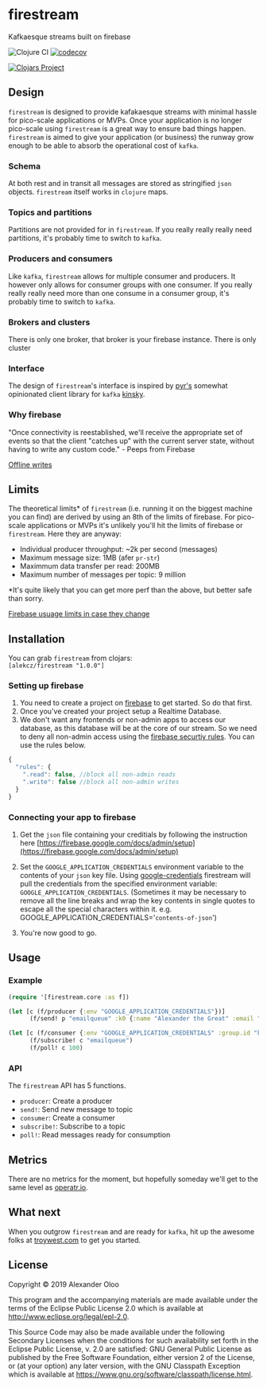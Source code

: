 # firestream

Kafkaesque streams built on firebase

![Clojure CI](https://github.com/alekcz/firestream/workflows/Clojure%20CI/badge.svg) [![codecov](https://codecov.io/gh/alekcz/firestream/branch/master/graph/badge.svg)](https://codecov.io/gh/alekcz/firestream) 

[![Clojars Project](https://img.shields.io/clojars/v/alekcz/firestream.svg)](https://clojars.org/alekcz/firestream)


## Design 
`firestream` is designed to provide kafakaesque streams with minimal hassle for pico-scale applications or MVPs. Once your application is no longer pico-scale using `firestream` is a great way to ensure bad things happen. `firestream` is aimed to give your application (or business) the runway grow enough to be able to absorb the operational cost of `kafka`. 

### Schema 
At both rest and in transit all messages are stored as stringified `json` objects. `firestream` itself works in `clojure` maps. 

### Topics and partitions
Partitions are not provided for in `firestream`. If you really really really need partitions, it's probably time to switch to `kafka`.

### Producers and consumers
Like `kafka`, `firestream` allows for multiple consumer and producers. It however only allows for consumer groups with one consumer. If you really really really need more than one consume in a consumer group, it's probably time to switch to `kafka`.

### Brokers and clusters
There is only one broker, that broker is your firebase instance. There is only cluster

### Interface
The design of `firestream`'s interface is inspired by [pyr's](https://github.com/pyr) somewhat opinionated client library for `kafka` [kinsky](https://github.com/pyr/kinsky).

### Why firebase

"Once connectivity is reestablished, we'll receive the appropriate set of events so that the client "catches up" with the current server state, without having to write any custom code." - Peeps from Firebase

[Offline writes](https://firebase.google.com/docs/database/admin/save-data#section-writes-offline)


## Limits
The theoretical limits* of `firestream` (i.e. running it on the biggest machine you can find) are derived by using an 8th of the limits of firebase. For pico-scale applications or MVPs it's unlikely you'll hit the limits of firebase or `firestream`. Here they are anyway:

- Individual producer throughput: ~2k per second (messages)
- Maximum message size: 1MB (afer `pr-str`)
- Maximmum data transfer per read: 200MB
- Maximum number of messages per topic: 9 million

*It's quite likely that you can get more perf than the above, but better safe than sorry.

[Firebase usuage limits in case they change](https://firebase.google.com/docs/database/usage/limits)

## Installation

You can grab `firestream` from clojars:    
`[alekcz/firestream "1.0.0"]`


### Setting up firebase

1. You need to create a project on [firebase](https://firebase.google.com/) to get started. So do that first.
2. Once you've created your project setup a Realtime Database.
3. We don't want any frontends or non-admin apps to access our database, as this database will be at the core of our stream. So we need to deny all non-admin access using the [firebase securtiy rules](https://firebase.google.com/docs/database/security/quickstart). You can use the rules below.
```javascript
{
  "rules": {
    ".read": false, //block all non-admin reads
    ".write": false //block all non-admin writes
  }
}
```

### Connecting your app to firebase

1. Get the `json` file containing your creditials by following the instruction here [https://firebase.google.com/docs/admin/setup](https://firebase.google.com/docs/admin/setup)  

2. Set the `GOOGLE_APPLICATION_CREDENTIALS` environment variable to the contents of your `json` key file. Using [google-credentials](https://github.com/alekcz/google-credentials) firestream will pull the credentials from the specified environment variable: `GOOGLE_APPLICATION_CREDENTIALS`. (Sometimes it may be necessary to remove all the line breaks and wrap the key contents in single quotes to escape all the special characters within it. e.g. GOOGLE_APPLICATION_CREDENTIALS='`contents-of-json`')

3. You're now good to go.

## Usage

### Example
```clojure
(require '[firestream.core :as f])

(let [c (f/producer {:env "GOOGLE_APPLICATION_CREDENTIALS"})]
      (f/send! p "emailqueue" :k0 {:name "Alexander the Great" :email "alex@macedon.gr"})   

(let [c (f/consumer {:env "GOOGLE_APPLICATION_CREDENTIALS" :group.id "kafkaesque"})]
      (f/subscribe! c "emailqueue")
      (f/poll! c 100)
```

### API

The `firestream` API has 5 functions. 
- `producer`: Create a producer
- `send!`: Send new message to topic
- `consumer`: Create a consumer
- `subscribe!`: Subscribe to a topic
- `poll!`: Read messages ready for consumption


## Metrics

There are no metrics for the moment, but hopefully someday we'll get to the same level as [operatr.io](https://operatr.io/). 

## What next

When you outgrow `firestream` and are ready for `kafka`, hit up the awesome folks at [troywest.com](https://troywest.com/) to get you started.  

## License

Copyright © 2019 Alexander Oloo

This program and the accompanying materials are made available under the
terms of the Eclipse Public License 2.0 which is available at
http://www.eclipse.org/legal/epl-2.0.

This Source Code may also be made available under the following Secondary
Licenses when the conditions for such availability set forth in the Eclipse
Public License, v. 2.0 are satisfied: GNU General Public License as published by
the Free Software Foundation, either version 2 of the License, or (at your
option) any later version, with the GNU Classpath Exception which is available
at https://www.gnu.org/software/classpath/license.html.
